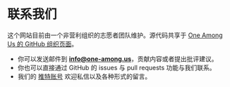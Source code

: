 # 联系我们

这个网站目前由一个非营利组织的志愿者团队维护。源代码共享于 [One Among Us 的 GitHub 组织页面](https://github.com/one-among-us)。

- 你可以发送邮件到 **info@one-among.us**，贡献内容或者提出批评建议。
- 你也可以直接通过 GitHub 的 issues 与 pull requests 功能与我们联系。
- 我们的 [推特账号](https://twitter.com/oneamong_us) 欢迎私信以及各种形式的留言。
